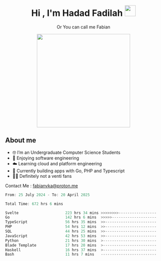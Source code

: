 <h1 align="center">Hi , I'm Hadad Fadilah  <img src="https://media.giphy.com/media/hvRJCLFzcasrR4ia7z/giphy.gif" width="35" ></h1>
<p align="center"><span>Or You can call me <span style="font: bold">Fabian</span></p>
<p align="center">
<img src="https://media.tenor.com/78dNivDemDAAAAAi/speech-bubble-venti.gif" width="300"/>    
</p>

##  About me
- 🤓 I’m an Undergraduate Computer Science Students
- 🍰 Enjoying software engineering
- ☁️ Learning cloud and platform engineering
- 🧰 Currently building apps with Go, PHP and Typescript 
- 🏃‍♂️ Definitely not a venti fans

Contact Me : fabianvka@proton.me

<!--START_SECTION:waka-->

```go
From: 25 July 2024 - To: 20 April 2025

Total Time: 672 hrs 6 mins

Svelte                     223 hrs 34 mins >>>>>>>>-----------------   32.98 %
Go                         142 hrs 6 mins  >>>>>--------------------   20.96 %
TypeScript                 56 hrs 35 mins  >>-----------------------   08.35 %
PHP                        54 hrs 12 mins  >>-----------------------   08.00 %
SQL                        44 hrs 25 mins  >>-----------------------   06.55 %
JavaScript                 42 hrs 53 mins  >>-----------------------   06.33 %
Python                     21 hrs 30 mins  >------------------------   03.17 %
Blade Template             17 hrs 20 mins  >------------------------   02.56 %
Haskell                    16 hrs 37 mins  >------------------------   02.45 %
Bash                       11 hrs 7 mins   -------------------------   01.64 %
```

<!--END_SECTION:waka-->




<!--
**Fadil-Tao/Fadil-Tao** is a ✨ _special_ ✨ repository because its `README.md` (this file) appears on your GitHub profile.


